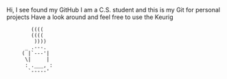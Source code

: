 Hi, I see found my GitHub
I am a C.S. student and this is my Git for personal projects
Have a look around and feel free to use the Keurig

            ((((
            ((((
             ))))
          _ .---.
         ( |`---'|
          \|     |
          : .___, :
           `-----'
